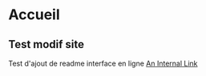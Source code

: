 # Accueil
## Test modif site
Test d'ajout de readme interface en ligne
[An Internal Link](/URL-PATH)
